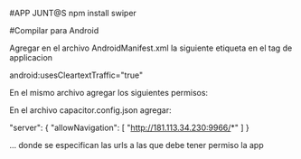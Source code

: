 #APP JUNT@S
 npm install swiper


#Compilar para Android

Agregar en el archivo AndroidManifest.xml la siguiente etiqueta en el tag de applicacion

 android:usesCleartextTraffic="true"

En el mismo archivo agregar los siguientes permisos:

  <uses-permission android:name="android.permission.SEND_SMS" />


En el archivo capacitor.config.json agregar:

 "server": {
    "allowNavigation": [
      "http://181.113.34.230:9966/*"
    ]
  }


... donde se especifican las urls a las que debe tener permiso la app


